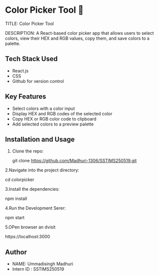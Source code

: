 # Color Picker Tool 🎨
TITLE: Color Picker Tool

DESCRIPTION:
A React-based color picker app that allows users to select colors, view their HEX and RGB values, copy them, and save colors to a palette.

## Tech Stack Used

- React.js
- CSS
- Github for version control

## Key Features

- Select colors with a color input
- Display HEX and RGB codes of the selected color
- Copy HEX or RGB color code to clipboard
- Add selected colors to a preview palette

## Installation and Usage

1. Clone the repo:

   git clone https://github.com/Madhuri-1306/SSTIMS250519.git

2.Navigate into the project directory:

cd colorpicker

3.Install the dependencies:

npm install

4.Run the Development Serer:

npm start

5.OPen browser an dvisit

https://localhost:3000

## Author

- NAME: Ummadisingh Madhuri
- Intern ID : SSTIMS250519
